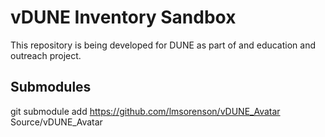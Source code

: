# vDUNE Inventory Sandbox
This repository is being developed for DUNE as part of and education and outreach project.

## Submodules
git submodule add https://github.com/lmsorenson/vDUNE_Avatar Source/vDUNE_Avatar
